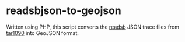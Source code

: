 # readsbjson-to-geojson
Written using PHP, this script converts the [readsb](https://github.com/wiedehopf/readsb) JSON trace files from [tar1090](https://github.com/wiedehopf/tar1090) into GeoJSON format.
